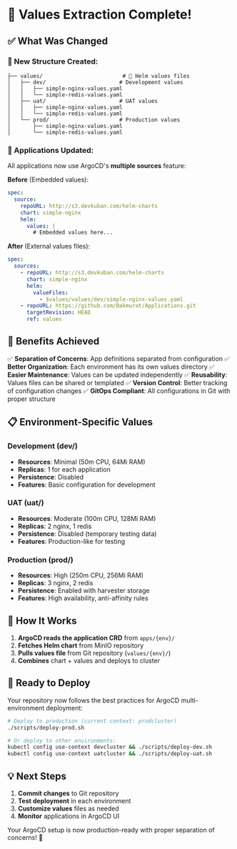 # 🎯 Values Extraction Complete!

## ✅ What Was Changed

### 📂 New Structure Created:
```
├── values/                         # 📝 Helm values files
│   ├── dev/                       # Development values
│   │   ├── simple-nginx-values.yaml
│   │   └── simple-redis-values.yaml
│   ├── uat/                       # UAT values
│   │   ├── simple-nginx-values.yaml
│   │   └── simple-redis-values.yaml
│   └── prod/                      # Production values
│       ├── simple-nginx-values.yaml
│       └── simple-redis-values.yaml
```

### 🔄 Applications Updated:
All applications now use ArgoCD's **multiple sources** feature:

**Before** (Embedded values):
```yaml
spec:
  source:
    repoURL: http://s3.devkuban.com/helm-charts
    chart: simple-nginx
    helm:
      values: |
        # Embedded values here...
```

**After** (External values files):
```yaml
spec:
  sources:
    - repoURL: http://s3.devkuban.com/helm-charts
      chart: simple-nginx
      helm:
        valueFiles:
          - $values/values/dev/simple-nginx-values.yaml
    - repoURL: https://github.com/Bakmurat/Applications.git
      targetRevision: HEAD
      ref: values
```

## 🎯 Benefits Achieved

✅ **Separation of Concerns**: App definitions separated from configuration
✅ **Better Organization**: Each environment has its own values directory
✅ **Easier Maintenance**: Values can be updated independently
✅ **Reusability**: Values files can be shared or templated
✅ **Version Control**: Better tracking of configuration changes
✅ **GitOps Compliant**: All configurations in Git with proper structure

## 📋 Environment-Specific Values

### Development (dev/)
- **Resources**: Minimal (50m CPU, 64Mi RAM)
- **Replicas**: 1 for each application
- **Persistence**: Disabled
- **Features**: Basic configuration for development

### UAT (uat/)
- **Resources**: Moderate (100m CPU, 128Mi RAM)
- **Replicas**: 2 nginx, 1 redis
- **Persistence**: Disabled (temporary testing data)
- **Features**: Production-like for testing

### Production (prod/)
- **Resources**: High (250m CPU, 256Mi RAM)
- **Replicas**: 3 nginx, 2 redis
- **Persistence**: Enabled with harvester storage
- **Features**: High availability, anti-affinity rules

## 🔧 How It Works

1. **ArgoCD reads the application CRD** from `apps/{env}/`
2. **Fetches Helm chart** from MinIO repository
3. **Pulls values file** from Git repository (`values/{env}/`)
4. **Combines** chart + values and deploys to cluster

## 🚀 Ready to Deploy

Your repository now follows the best practices for ArgoCD multi-environment deployment:

```bash
# Deploy to production (current context: prodcluster)
./scripts/deploy-prod.sh

# Or deploy to other environments:
kubectl config use-context devcluster && ./scripts/deploy-dev.sh
kubectl config use-context uatcluster && ./scripts/deploy-uat.sh
```

## 💡 Next Steps

1. **Commit changes** to Git repository
2. **Test deployment** in each environment
3. **Customize values** files as needed
4. **Monitor** applications in ArgoCD UI

Your ArgoCD setup is now production-ready with proper separation of concerns! 🎉

